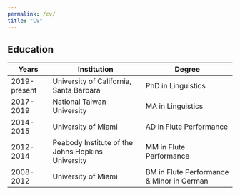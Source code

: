 ```yaml
---
permalink: /cv/
title: "CV"
---
```


## Education

| Years | Institution | Degree |
| ---- | ------ | -------------- |
| 2019-present  | University of California, Santa Barbara | PhD in Linguistics |
| 2017-2019 | National Taiwan University | MA in Linguistics |
| 2014-2015 | University of Miami | AD in Flute Performance |
| 2012-2014 | Peabody Institute of the Johns Hopkins University | MM in Flute Performance |
| 2008-2012 | University of Miami | BM in Flute Performance & Minor in German |
